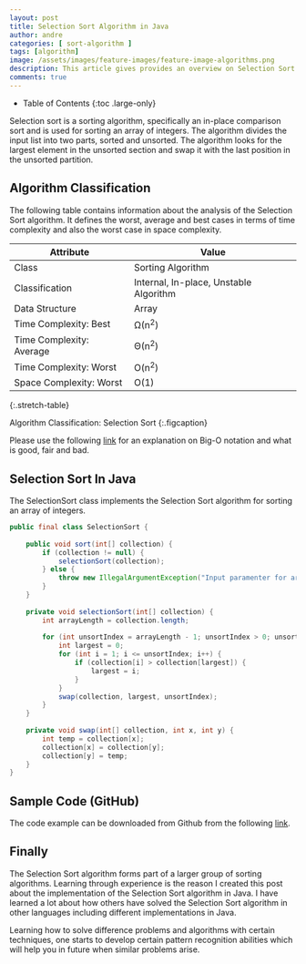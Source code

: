 ```yaml
---
layout: post
title: Selection Sort Algorithm in Java
author: andre
categories: [ sort-algorithm ]
tags: [algorithm]
image: /assets/images/feature-images/feature-image-algorithms.png
description: This article gives provides an overview on Selection Sort together with an implementation in Java.
comments: true
---
```


- Table of Contents
{:toc .large-only}

Selection sort is a sorting algorithm, specifically an in-place comparison sort and is used for sorting an array of integers. The algorithm divides the input list into two parts, sorted and unsorted. The algorithm looks for the largest element in the unsorted section and swap it with the last position in the unsorted partition.

## Algorithm Classification
The following table contains information about the analysis of the Selection Sort algorithm. It defines the worst, average and best cases in terms of time complexity and also the worst case in space complexity.

| Attribute | Value | 
|-----------|-------|
| Class | Sorting Algorithm | 
| Classification | Internal, In-place, Unstable Algorithm  | 
| Data Structure | Array | 
| Time Complexity: Best | Ω(n<sup>2</sup>) | 
| Time Complexity: Average | Θ(n<sup>2</sup>) | 
| Time Complexity: Worst | O(n<sup>2</sup>) | 
| Space Complexity: Worst | O(1) | 
{:.stretch-table}

Algorithm Classification: Selection Sort
{:.figcaption}

Please use the following [link][0] for an explanation on Big-O notation and what is good, fair and bad.

## Selection Sort In Java
The SelectionSort class implements the Selection Sort algorithm for sorting an array of integers.

```java
public final class SelectionSort {
    
    public void sort(int[] collection) {
        if (collection != null) {
            selectionSort(collection);
        } else {
            throw new IllegalArgumentException("Input paramenter for array to sort is null.");
        }
    }
    
    private void selectionSort(int[] collection) {
        int arrayLength = collection.length;
        
        for (int unsortIndex = arrayLength - 1; unsortIndex > 0; unsortIndex--) {
            int largest = 0;
            for (int i = 1; i <= unsortIndex; i++) {
                if (collection[i] > collection[largest]) {
                    largest = i;
                }
            }
            swap(collection, largest, unsortIndex);
        }
    } 
    
    private void swap(int[] collection, int x, int y) {
        int temp = collection[x];
        collection[x] = collection[y];
        collection[y] = temp;
    }     
}
```

## Sample Code (GitHub)
The code example can be downloaded from Github from the following [link][Code].

## Finally
The Selection Sort algorithm forms part of a larger group of sorting algorithms. Learning through experience is the reason I created this post about the implementation of the Selection Sort algorithm in Java. I have learned a lot about how others have solved the Selection Sort algorithm in other languages including different implementations in Java.

Learning how to solve difference problems and algorithms with certain techniques, one starts to develop certain pattern recognition abilities which will help you in future when similar problems arise.

[0]:http://www.bigocheatsheet.com/img/big-o-cheat-sheet-poster.png
[Code]:https://github.com/javanibble/java-algorithms/blob/master/sort/src/main/java/com/javanibble/algorithm/sort/SelectionSort.java





